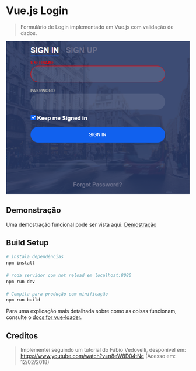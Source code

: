 # Vue.js Login

> Formulário de Login implementado em Vue.js com validação de dados.

![Formulário de Login](./screenshot.png)

## Demonstração
Uma demostração funcional pode ser vista aqui: [Demostração](https://github.com/lucianobragaweb/vue-login)

## Build Setup

``` bash
# instala dependências
npm install

# roda servidor com hot reload em localhost:8080
npm run dev

# Compila para produção com minificação
npm run build
```

Para uma explicação mais detalhada sobre como as coisas funcionam, consulte o [docs for vue-loader](http://vuejs.github.io/vue-loader).

## Creditos

> Implementei seguindo um tutorial do Fábio Vedovelli, desponível em: https://www.youtube.com/watch?v=n8eW8D04tNc (Acesso em: 12/02/2018)

